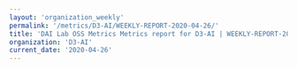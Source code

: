 ```yaml
---
layout: 'organization_weekly'
permalink: '/metrics/D3-AI/WEEKLY-REPORT-2020-04-26/'
title: 'DAI Lab OSS Metrics Metrics report for D3-AI | WEEKLY-REPORT-2020-04-26'
organization: 'D3-AI'
current_date: '2020-04-26'
---
```

